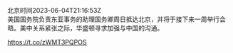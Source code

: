 北京时间2023-06-04T21:16:53Z<br>美国国务院负责东亚事务的助理国务卿周日抵达北京，并将于接下来一周举行会晤。美中关系紧张之际，华盛顿寻求加强与中国的沟通。

https://t.co/zWMT3PQPOS<br><br><br>